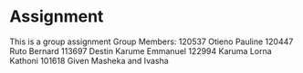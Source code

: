 # Assignment
This is a group assignment
Group Members:
120537 Otieno Pauline
120447 Ruto Bernard
113697 Destin Karume Emmanuel
122994 Karuma Lorna Kathoni
101618 Given Masheka
and Ivasha

